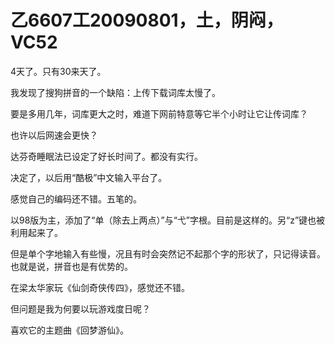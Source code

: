 # 乙6607工20090801，土，阴闷，VC52

4天了。只有30来天了。

我发现了搜狗拼音的一个缺陷：上传下载词库太慢了。

要是多用几年，词库更大之时，难道下网前特意等它半个小时让它让传词库？

也许以后网速会更快？

达芬奇睡眠法已设定了好长时间了。都没有实行。

决定了，以后用“酷极”中文输入平台了。

感觉自己的编码还不错。五笔的。

以98版为主，添加了“单（除去上两点）”与“弋”字根。目前是这样的。另“z”键也被利用起来了。

但是单个字地输入有些慢，况且有时会突然记不起那个字的形状了，只记得读音。也就是说，拼音也是有优势的。

在梁太华家玩《仙剑奇侠传四》，感觉还不错。

但问题是我为何要以玩游戏度日呢？

喜欢它的主题曲《回梦游仙》。
